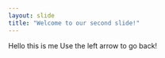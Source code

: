 ```yaml
---
layout: slide
title: "Welcome to our second slide!"
---
```

Hello this is me
Use the left arrow to go back!
